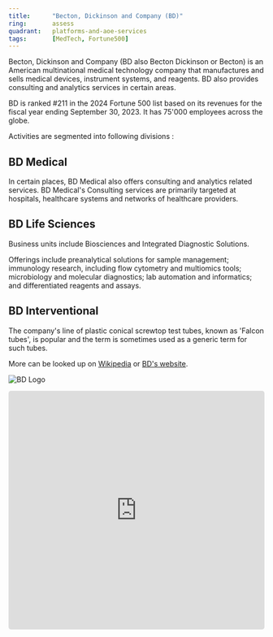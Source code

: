 ```yaml
---
title:      "Becton, Dickinson and Company (BD)"
ring:       assess
quadrant:   platforms-and-aoe-services
tags:       [MedTech, Fortune500]
---
```


Becton, Dickinson and Company (BD also Becton Dickinson or Becton) is an American multinational medical technology company that manufactures and sells medical devices, instrument systems, and reagents. BD also provides consulting and analytics services in certain areas.

BD is ranked #211 in the 2024 Fortune 500 list based on its revenues for the fiscal year ending September 30, 2023. It has 75'000 employees across the globe.

Activities are segmented into following divisions : 

## BD Medical
In certain places, BD Medical also offers consulting and analytics related services. BD Medical's Consulting services are primarily targeted at hospitals, healthcare systems and networks of healthcare providers.

## BD Life Sciences
Business units include Biosciences and Integrated Diagnostic Solutions.

Offerings include preanalytical solutions for sample management; immunology research, including flow cytometry and multiomics tools; microbiology and molecular diagnostics; lab automation and informatics; and differentiated reagents and assays.

## BD Interventional
The company's line of plastic conical screwtop test tubes, known as 'Falcon tubes', is popular and the term is sometimes used as a generic term for such tubes.

More can be looked up on [Wikipedia](https://en.wikipedia.org/wiki/BD_(company)) or [BD's website](https://www.bd.com/en-us).


![BD Logo](/BD_logo.png)

<iframe
  referrerpolicy="origin"
  width="100%"
  height="470"
  style="background: #FFFFFF;border: none; border-radius: 5px; box-shadow:none"
  src="https://jika.io/embed/area-chart?symbol=BDX&selection=one_year&closeKey=close&boxShadow=true&graphColor=1652f0&textColor=161c2d&backgroundColor=FFFFFF&fontFamily=Nunito"
></iframe>


